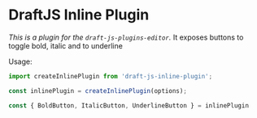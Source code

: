 # DraftJS Inline Plugin

*This is a plugin for the `draft-js-plugins-editor`.*
It exposes buttons to toggle bold, italic and to underline

Usage:

```js
import createInlinePlugin from 'draft-js-inline-plugin';

const inlinePlugin = createInlinePlugin(options);

const { BoldButton, ItalicButton, UnderlineButton } = inlinePlugin

```
